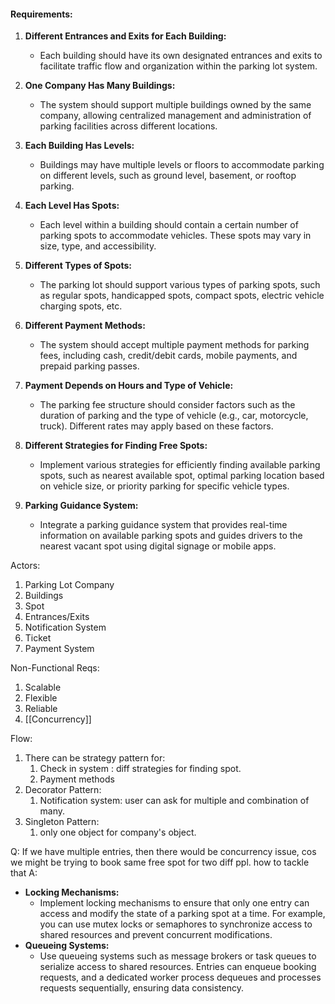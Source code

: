 #### Requirements:
1. **Different Entrances and Exits for Each Building:**
    
    - Each building should have its own designated entrances and exits to facilitate traffic flow and organization within the parking lot system.
2. **One Company Has Many Buildings:**
    
    - The system should support multiple buildings owned by the same company, allowing centralized management and administration of parking facilities across different locations.
3. **Each Building Has Levels:**
    
    - Buildings may have multiple levels or floors to accommodate parking on different levels, such as ground level, basement, or rooftop parking.
4. **Each Level Has Spots:**
    
    - Each level within a building should contain a certain number of parking spots to accommodate vehicles. These spots may vary in size, type, and accessibility.
5. **Different Types of Spots:**
    
    - The parking lot should support various types of parking spots, such as regular spots, handicapped spots, compact spots, electric vehicle charging spots, etc.
6. **Different Payment Methods:**
    
    - The system should accept multiple payment methods for parking fees, including cash, credit/debit cards, mobile payments, and prepaid parking passes.
7. **Payment Depends on Hours and Type of Vehicle:**
    
    - The parking fee structure should consider factors such as the duration of parking and the type of vehicle (e.g., car, motorcycle, truck). Different rates may apply based on these factors.
8. **Different Strategies for Finding Free Spots:**
    
    - Implement various strategies for efficiently finding available parking spots, such as nearest available spot, optimal parking location based on vehicle size, or priority parking for specific vehicle types.
9. **Parking Guidance System:**
    
    - Integrate a parking guidance system that provides real-time information on available parking spots and guides drivers to the nearest vacant spot using digital signage or mobile apps.

Actors:
1. Parking Lot Company
2. Buildings
3. Spot
4. Entrances/Exits
5. Notification System
6. Ticket
7. Payment System

Non-Functional Reqs:
1. Scalable
2. Flexible
3. Reliable
4. [[Concurrency]]


Flow:
1. There can be strategy pattern for:
	1. Check in system : diff strategies for finding spot.
	2. Payment methods
2. Decorator Pattern:
	1. Notification system: user can ask for multiple and combination of many.
3. Singleton Pattern:
	1. only one object for company's object.

Q: If we have multiple entries, then there would be concurrency issue, cos we might be trying to book same free spot for two diff ppl. how to tackle that
A:
- **Locking Mechanisms:**
    - Implement locking mechanisms to ensure that only one entry can access and modify the state of a parking spot at a time. For example, you can use mutex locks or semaphores to synchronize access to shared resources and prevent concurrent modifications.
-  **Queueing Systems:**
    - Use queueing systems such as message brokers or task queues to serialize access to shared resources. Entries can enqueue booking requests, and a dedicated worker process dequeues and processes requests sequentially, ensuring data consistency.